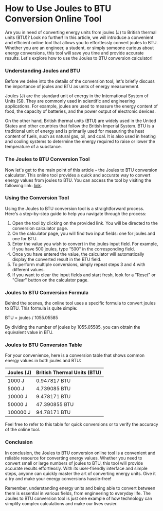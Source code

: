 How to Use Joules to BTU Conversion Online Tool
===============================================

Are you in need of converting energy units from joules (J) to British thermal units (BTU)? Look no further! In this article, we will introduce a convenient and efficient online tool that allows you to effortlessly convert joules to BTU. Whether you are an engineer, a student, or simply someone curious about energy conversions, this tool will save you time and provide accurate results. Let's explore how to use the Joules to BTU conversion calculator!

### Understanding Joules and BTU

Before we delve into the details of the conversion tool, let's briefly discuss the importance of joules and BTU as units of energy measurement.

Joules (J) are the standard unit of energy in the International System of Units (SI). They are commonly used in scientific and engineering applications. For example, joules are used to measure the energy content of food, the capacity of batteries, and the power output of electronic devices.

On the other hand, British thermal units (BTU) are widely used in the United States and other countries that follow the British Imperial System. BTU is a traditional unit of energy and is primarily used for measuring the heat content of fuels, such as natural gas, oil, and coal. It is also used in heating and cooling systems to determine the energy required to raise or lower the temperature of a substance.

### The Joules to BTU Conversion Tool

Now let's get to the main point of this article – the Joules to BTU conversion calculator. This online tool provides a quick and accurate way to convert energy values from joules to BTU. You can access the tool by visiting the following link: [link](https://www.onlinecalculatorsfree.com/convert/joules-to-btu.html).

### Using the Conversion Tool

Using the Joules to BTU conversion tool is a straightforward process. Here's a step-by-step guide to help you navigate through the process:

1. Open the tool by clicking on the provided link. You will be directed to the conversion calculator page.
2. On the calculator page, you will find two input fields: one for joules and one for BTU.
3. Enter the value you wish to convert in the joules input field. For example, if you have 500 joules, type "500" in the corresponding field.
4. Once you have entered the value, the calculator will automatically display the converted result in the BTU field.
5. To perform multiple conversions, simply repeat steps 3 and 4 with different values.
6. If you want to clear the input fields and start fresh, look for a "Reset" or "Clear" button on the calculator page.

### Joules to BTU Conversion Formula

Behind the scenes, the online tool uses a specific formula to convert joules to BTU. This formula is quite simple:

BTU = joules / 1055.05585

By dividing the number of joules by 1055.05585, you can obtain the equivalent value in BTU.

### Joules to BTU Conversion Table

For your convenience, here is a conversion table that shows common energy values in both joules and BTU:

<table><thead><tr><th>Joules (J)</th><th>British Thermal Units (BTU)</th></tr></thead><tbody><tr><td>1000 J</td><td>0.947817 BTU</td></tr><tr><td>5000 J</td><td>4.739085 BTU</td></tr><tr><td>10000 J</td><td>9.478171 BTU</td></tr><tr><td>50000 J</td><td>47.390855 BTU</td></tr><tr><td>100000 J</td><td>94.78171 BTU</td></tr></tbody></table>

Feel free to refer to this table for quick conversions or to verify the accuracy of the online tool.

### Conclusion

In conclusion, the Joules to BTU conversion online tool is a convenient and reliable resource for converting energy values. Whether you need to convert small or large numbers of joules to BTU, this tool will provide accurate results effortlessly. With its user-friendly interface and simple steps, anyone can quickly master the art of converting energy units. Give it a try and make your energy conversions hassle-free!

Remember, understanding energy units and being able to convert between them is essential in various fields, from engineering to everyday life. The Joules to BTU conversion tool is just one example of how technology can simplify complex calculations and make our lives easier.